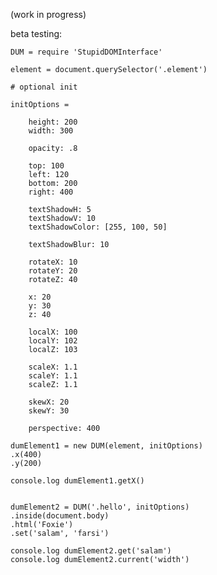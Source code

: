 (work in progress)

beta testing:

	DUM = require 'StupidDOMInterface'

	element = document.querySelector('.element')

	# optional init

	initOptions =

		height: 200
		width: 300

		opacity: .8

		top: 100
		left: 120
		bottom: 200
		right: 400

		textShadowH: 5
		textShadowV: 10
		textShadowColor: [255, 100, 50]

		textShadowBlur: 10

		rotateX: 10
		rotateY: 20
		rotateZ: 40

		x: 20
		y: 30
		z: 40

		localX: 100
		localY: 102
		localZ: 103

		scaleX: 1.1
		scaleY: 1.1
		scaleZ: 1.1

		skewX: 20
		skewY: 30

		perspective: 400

	dumElement1 = new DUM(element, initOptions)
	.x(400)
	.y(200)

	console.log dumElement1.getX()


	dumElement2 = DUM('.hello', initOptions)
	.inside(document.body)
	.html('Foxie')
	.set('salam', 'farsi')

	console.log dumElement2.get('salam')
	console.log dumElement2.current('width')

